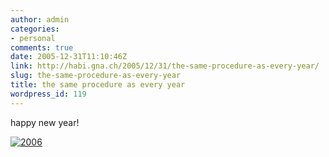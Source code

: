 ```yaml
---
author: admin
categories:
- personal
comments: true
date: 2005-12-31T11:10:46Z
link: http://habi.gna.ch/2005/12/31/the-same-procedure-as-every-year/
slug: the-same-procedure-as-every-year
title: the same procedure as every year
wordpress_id: 119
---
```


happy new year!
  
[![2006](http://habi.gna.ch/blog/images/2006-tm.jpg)](http://habi.gna.ch/blog/images/2006.jpg)

